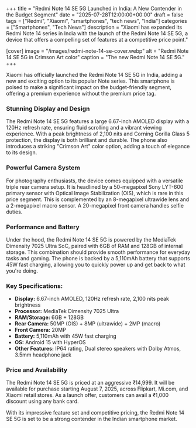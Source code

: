 +++
title = "Redmi Note 14 SE 5G Launched in India: A New Contender in the Budget Segment"
date = "2025-07-28T12:00:00+00:00"
draft = false
tags = ["Redmi", "Xiaomi", "smartphones", "tech news", "India"]
categories = ["Smartphones", "Tech News"]
description = "Xiaomi has expanded its Redmi Note 14 series in India with the launch of the Redmi Note 14 SE 5G, a device that offers a compelling set of features at a competitive price point."

[cover]
  image = "/images/redmi-note-14-se-cover.webp"
  alt = "Redmi Note 14 SE 5G in Crimson Art color"
  caption = "The new Redmi Note 14 SE 5G."
+++

Xiaomi has officially launched the Redmi Note 14 SE 5G in India, adding a new and exciting option to its popular Note series. This smartphone is poised to make a significant impact on the budget-friendly segment, offering a premium experience without the premium price tag.

### Stunning Display and Design

The Redmi Note 14 SE 5G features a large 6.67-inch AMOLED display with a 120Hz refresh rate, ensuring fluid scrolling and a vibrant viewing experience. With a peak brightness of 2,100 nits and Corning Gorilla Glass 5 protection, the display is both brilliant and durable. The phone also introduces a striking "Crimson Art" color option, adding a touch of elegance to its design.

### Powerful Camera System

For photography enthusiasts, the device comes equipped with a versatile triple rear camera setup. It is headlined by a 50-megapixel Sony LYT-600 primary sensor with Optical Image Stabilization (OIS), which is rare in this price segment. This is complemented by an 8-megapixel ultrawide lens and a 2-megapixel macro sensor. A 20-megapixel front camera handles selfie duties.

### Performance and Battery

Under the hood, the Redmi Note 14 SE 5G is powered by the MediaTek Dimensity 7025 Ultra SoC, paired with 6GB of RAM and 128GB of internal storage. This combination should provide smooth performance for everyday tasks and gaming. The phone is backed by a 5,110mAh battery that supports 45W fast charging, allowing you to quickly power up and get back to what you're doing.

### Key Specifications:

*   **Display:** 6.67-inch AMOLED, 120Hz refresh rate, 2,100 nits peak brightness
*   **Processor:** MediaTek Dimensity 7025 Ultra
*   **RAM/Storage:** 6GB + 128GB
*   **Rear Camera:** 50MP (OIS) + 8MP (ultrawide) + 2MP (macro)
*   **Front Camera:** 20MP
*   **Battery:** 5,110mAh with 45W fast charging
*   **OS:** Android 15 with HyperOS
*   **Other Features:** IP64 rating, Dual stereo speakers with Dolby Atmos, 3.5mm headphone jack

### Price and Availability

The Redmi Note 14 SE 5G is priced at an aggressive ₹14,999. It will be available for purchase starting August 7, 2025, across Flipkart, Mi.com, and Xiaomi retail stores. As a launch offer, customers can avail a ₹1,000 discount using any bank card.

With its impressive feature set and competitive pricing, the Redmi Note 14 SE 5G is set to be a strong contender in the Indian smartphone market.
